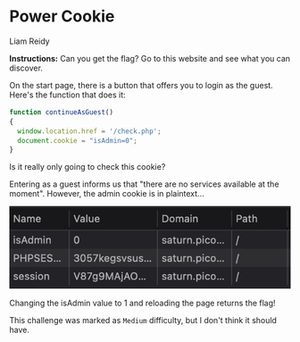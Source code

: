 # Power Cookie
Liam Reidy

**Instructions:** Can you get the flag? Go to this website and see what you can discover.

On the start page, there is a button that offers you to login as the guest. Here's the function that does it:

```js
function continueAsGuest()
{
  window.location.href = '/check.php';
  document.cookie = "isAdmin=0";
}
```

Is it really only going to check this cookie?

Entering as a guest informs us that "there are no services available at the moment". However, the admin cookie is in plaintext...

![image](./1.png)

Changing the isAdmin value to 1 and reloading the page returns the flag!

This challenge was marked as `Medium` difficulty, but I don't think it should have.
